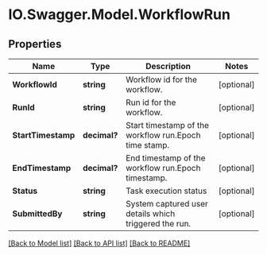 # IO.Swagger.Model.WorkflowRun
## Properties

Name | Type | Description | Notes
------------ | ------------- | ------------- | -------------
**WorkflowId** | **string** | Workflow id for the workflow. | [optional] 
**RunId** | **string** | Run id for the workflow. | [optional] 
**StartTimestamp** | **decimal?** | Start timestamp of the workflow run.Epoch time stamp. | [optional] 
**EndTimestamp** | **decimal?** | End timestamp of the workflow run.Epoch timestamp. | [optional] 
**Status** | **string** | Task execution status | [optional] 
**SubmittedBy** | **string** | System captured user details which triggered the  run. | [optional] 

[[Back to Model list]](../README.md#documentation-for-models) [[Back to API list]](../README.md#documentation-for-api-endpoints) [[Back to README]](../README.md)


